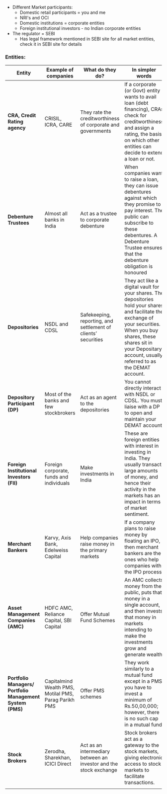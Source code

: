 
- Different Market participants:
    - Domestic retail participants = you and me
    - NRI's and OCI
    - Domestic institutions = corporate entities
    - Foreign institutional investors - no Indian corporate entities
- The regulator = SEBI
    - Has legal framework mentioned in SEBI site for all market entities, check it in SEBI site for details
### Entities:

| Entity                                                    | Example of companies                                  | What do they do?                                                  | In simpler words                                                                                                                                                                                                                             |
| --------------------------------------------------------- | ----------------------------------------------------- | ----------------------------------------------------------------- | -------------------------------------------------------------------------------------------------------------------------------------------------------------------------------------------------------------------------------------------- |
| **CRA, Credit Rating agency**                             | CRISIL, ICRA, CARE                                    | They rate the creditworthiness of corporate and governments       | If a corporate (or Govt) entity wants to avail loan (debt financing), CRAs check for creditworthiness and assign a rating, the basis on which other entities can decide to extend a loan or not.                                             |
| **Debenture Trustees**                                    | Almost all banks in India                             | Act as a trustee to corporate debenture                           | When companies want to raise a loan, they can issue debentures against which they promise to pay interest. The public can subscribe to these debentures. A Debenture Trustee ensures that the debenture obligation is honoured               |
| **Depositories**                                          | NSDL and CDSL                                         | Safekeeping, reporting, and settlement of clients’ securities     | They act like a digital vault for your shares. The depositories hold your shares and facilitate the exchange of your securities. When you buy shares, these shares sit in your Depositary account, usually referred to as the DEMAT account. |
| **Depository Participant (DP)**                           | Most of the banks and few stockbrokers                | Act as an agent to the depositories                               | You cannot directly interact with NSDL or CDSL. You must liaise with a DP to open and maintain your DEMAT account.                                                                                                                           |
| **Foreign Institutional Investors (FII)**                 | Foreign corporate, funds and individuals              | Make investments in India                                         | These are foreign entities with interest in investing in India. They usually transact large amounts of money, and hence their activity in the markets has an impact in terms of market sentiment.                                            |
| **Merchant Bankers**                                      | Karvy, Axis Bank, Edelweiss Capital                   | Help companies raise money in the primary markets                 | If a company plans to raise money by floating an IPO, then merchant bankers are the ones who help companies with the IPO process.                                                                                                            |
| **Asset Management Companies (AMC)**                      | HDFC AMC, Reliance Capital, SBI Capital               | Offer Mutual Fund Schemes                                         | An AMC collects money from the public, puts that money in a single account, and then invests that money in markets intending to make the investments grow and generate wealth.                                                               |
| **Portfolio Managers/ Portfolio Management System (PMS)** | Capitalmind Wealth PMS, Motilal PMS, Parag Parikh PMS | Offer PMS schemes                                                 | They work similarly to a mutual fund except in a PMS; you have to invest a minimum of Rs.50,00,000; however, there is no such cap in a mutual fund.                                                                                          |
| **Stock Brokers**                                         | Zerodha, Sharekhan, ICICI Direct                      | Act as an intermediary between an investor and the stock exchange | Stock brokers act as a gateway to the stock markets, giving electronic access to stock markets to facilitate transactions.                                                                                                                   |
|                                                           |                                                       |                                                                   |                                                                                                                                                                                                                                              |
